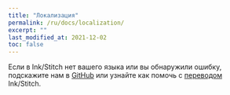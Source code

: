 ```yaml
---
title: "Локализация"
permalink: /ru/docs/localization/
excerpt: ""
last_modified_at: 2021-12-02
toc: false
---
```

Если в Ink/Stitch нет вашего языка или вы обнаружили ошибку, подскажите нам в [GitHub](https://github.com/inkstitch/inkstitch/issues) или узнайте как помочь с [переводом](/ru/developers/localize/) Ink/Stitch.
